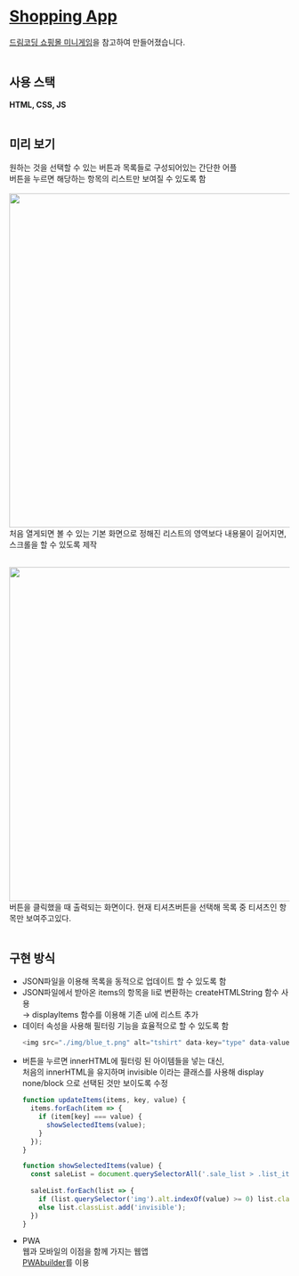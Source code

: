 # [Shopping App](https://oatmealcake.github.io/Shopping-App/)
[드림코딩 쇼핑몰 미니게임](https://academy.dream-coding.com/courses/mini-shopping)을 참고하여 만들어졌습니다.<br><br>

## 사용 스택
**HTML, CSS, JS**<br><br>

## 미리 보기
원하는 것을 선택할 수 있는 버튼과 목록들로 구성되어있는 간단한 어플
<br>버튼을 누르면 해당하는 항목의 리스트만 보여질 수 있도록 함
<br><br>
<img src="https://user-images.githubusercontent.com/78004140/127156463-a763ee0e-40f4-4716-8c65-7679a1f2fa2b.png" width="600px">
<br>처음 열게되면 볼 수 있는 기본 화면으로 정해진 리스트의 영역보다 내용물이 길어지면, 스크롤을 할 수 있도록 제작
<br><br>

<img src="https://user-images.githubusercontent.com/78004140/127156875-1139fdee-5a20-4b19-abd8-0adcb1e44376.png" width="600px">
<br>버튼을 클릭했을 때 출력되는 화면이다. 현재 티셔츠버튼을 선택해 목록 중 티셔츠인 항목만 보여주고있다.<br><br>

## 구현 방식
- JSON파일을 이용해 목록을 동적으로 업데이트 할 수 있도록 함
- JSON파일에서 받아온 items의 항목을 li로 변환하는 createHTMLString 함수 사용 
<br>→ displayItems 함수를 이용해 기존 ul에 리스트 추가
- 데이터 속성을 사용해 필터링 기능을 효율적으로 할 수 있도록 함
  ```js
  <img src="./img/blue_t.png" alt="tshirt" data-key="type" data-value="tshirt">
  ```
- 버튼을 누르면 innerHTML에 필터링 된 아이템들을 넣는 대신,
<br>처음의 innerHTML을 유지하며 invisible 이라는 클래스를 사용해 display none/block 으로 선택된 것만 보이도록 수정
  ```js
  function updateItems(items, key, value) {
    items.forEach(item => {
      if (item[key] === value) {
        showSelectedItems(value);
      }
    });
  }

  function showSelectedItems(value) {
    const saleList = document.querySelectorAll('.sale_list > .list_item');
    
    saleList.forEach(list => {
      if (list.querySelector('img').alt.indexOf(value) >= 0) list.classList.remove('invisible');
      else list.classList.add('invisible');
    })
  }
  ```
- PWA
<br>웹과 모바일의 이점을 함께 가지는 웹앱
<br>[PWAbuilder](https://www.pwabuilder.com/)를 이용